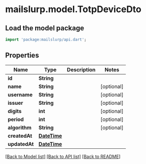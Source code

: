# mailslurp.model.TotpDeviceDto

## Load the model package
```dart
import 'package:mailslurp/api.dart';
```

## Properties
Name | Type | Description | Notes
------------ | ------------- | ------------- | -------------
**id** | **String** |  | 
**name** | **String** |  | [optional] 
**username** | **String** |  | [optional] 
**issuer** | **String** |  | [optional] 
**digits** | **int** |  | [optional] 
**period** | **int** |  | [optional] 
**algorithm** | **String** |  | [optional] 
**createdAt** | [**DateTime**](DateTime) |  | 
**updatedAt** | [**DateTime**](DateTime) |  | 

[[Back to Model list]](../README#documentation-for-models) [[Back to API list]](../README#documentation-for-api-endpoints) [[Back to README]](../README)


